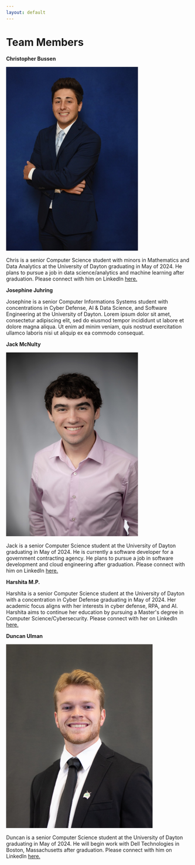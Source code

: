 ```yaml
---
layout: default
---
```


# Team Members

**Christopher Bussen**

<img src="assets/images/cbussen-professional.jpg" width="360" height="500" alt="Christopher Bussen" title="Professional Headshot">

Chris is a senior Computer Science student with minors in Mathematics and Data Analytics at the University of Dayton graduating in May of 2024. He plans to pursue a job in data science/analytics and machine learning after graduation. Please connect with him on LinkedIn <a href="https://www.linkedin.com/in/christopherbussen/">here.</a>

**Josephine Juhring**

Josephine is a senior Computer Informations Systems student with concentrations in Cyber Defense, AI & Data Science, and Software Engineering at the University of Dayton. Lorem ipsum dolor sit amet, consectetur adipiscing elit, sed do eiusmod tempor incididunt ut labore et dolore magna aliqua. Ut enim ad minim veniam, quis nostrud exercitation ullamco laboris nisi ut aliquip ex ea commodo consequat.

**Jack McNulty**

<img src="assets/images/jmcnulty-professional.jpg" width="360" height="500" alt="Jack McNulty" title="Professional Headshot">

Jack is a senior Computer Science student at the University of Dayton graduating in May of 2024. He is currently a software developer for a government contracting agency. He plans to pursue a job in software development and cloud engineering after graduation. Please connect with him on LinkedIn <a href="https://www.linkedin.com/in/jack-mcnulty-6767a9186/">here.</a>

**Harshita M.P.**

Harshita is a senior Computer Science student at the University of Dayton with a concentration in Cyber Defense graduating in May of 2024. Her academic focus aligns with her interests in cyber defense, RPA, and AI. Harshita aims to continue her education by pursuing a Master's degree in Computer Science/Cybersecurity. Please connect with her on LinkedIn <a href="https://www.linkedin.com/in/harshita-m-p-13b656203/">here.</a> 

**Duncan Ulman**

<img src="assets/images/dulman-professional.jpg" width="400" height="500" alt="Duncan Ulman" title="Professional Headshot">

Duncan is a senior Computer Science student at the University of Dayton graduating in May of 2024. He will begin work with Dell Technologies in Boston, Massachusetts after graduation. Please connect with him on LinkedIn <a href="https://www.linkedin.com/in/duncan-ulman-0b3133200/">here.</a>
